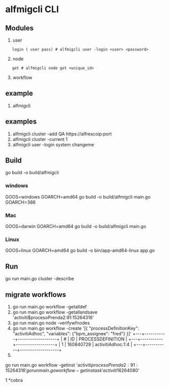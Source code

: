  # alfmigcli CLI

 ## Modules
 1. user
 ``` 
 	login ( user pass) # alfmigcli user -login <user> <password>
```
 2. node
 ```
 	get # alfmigcli node get <unique_id>
```
 3. workflow
 
 ## example 
 1. alfmigcli <module> <action>


## examples
1. alfmigcli cluster -add QA https://alfrescoip:port
2. alfmigcli cluster -current 1
3. alfmigcli user -login system changeme

## Build
go build -o build/alfmigcli

### windows
GOOS=windows GOARCH=amd64 go build -o build/alfmigcli main.go
GOARCH=386
### Mac
GOOS=darwin GOARCH=amd64 go build -o build/alfmigcli main.go
### Linux
GOOS=linux GOARCH=amd64 go build -o bin/app-amd64-linux app.go

## Run 
go run main.go cluster -describe

## migrate workflows
1. go run main.go workflow -getalldef  
2. go run main.go workflow -getallandsave 'activiti$procesoPrenda2:91:15264316'
3. go run main.go node -verifywfnodes
4. go run main.go workflow -create '[{ "processDefinitionKey": "activitiAdhoc", "variables": {"bpm_assignee": "fred"} }]'
+---+-----------+-------------------+
| # |    ID     | PROCESSDEFINITION | 
+---+-----------+-------------------+
| 1 | 160840729 | activitiAdhoc:1:4 |
+---+-----------+-------------------+
5. 

go run main.go workflow -getinst 'activiti$procesoPrenda2:91:15264316'
go run main.go workflow -getinstask 'activiti$16264080'

1 *cobra